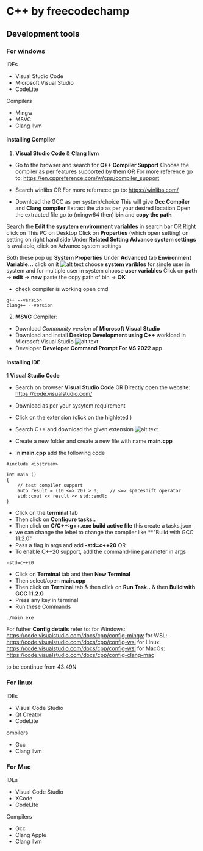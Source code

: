 # C++ by freecodechamp

## Development tools 
### For windows
IDEs
- Visual Studio Code
- Microsoft Visual Studio
- CodeLite

Compilers
- Mingw
- MSVC
- Clang llvm

#### Installing Compiler
1. **Visual Studio Code** & **Clang llvm**
- Go to the browser and search for **C++ Compiler Support**
Choose the compiler as per features supported by them
                            OR 
For more reference go to: https://en.cppreference.com/w/cpp/compiler_support

- Search winlibs 
                            OR
For more  refernece go to: https://winlibs.com/

- Download the GCC as per system/choice
This will give **Gcc Compiler** and **Clang compiler**
Extract the zip as per your desired location
Open the extracted file go to (mingw64 then) **bin** and **copy the path**

Search the **Edit the sysytem environment variables** in search bar
                            OR
Right click on This PC on Desktop
Click on **Properties** (which open setting)
on setting on right hand side Under **Related Setting** **Advance system settings** is avaliable, click on Advance system settings

Both these pop up **System Properties**
Under **Advanced** tab **Environment Variable...** click on it 
![alt text](image.png)
choose **system varibles** for single user in system and for multiple user in system choose **user variables**
Click on **path** -> **edit** -> **new** paste the copy path of bin -> **OK**

- check compiler is working
open cmd 
```
g++ --version
clang++ --version
```

2. **MSVC**
Compiler:
- Download *Community version* of **Microsoft Visual Studio** 
- Download and Install **Desktop Development using C++** workload in Microsoft Visual Studio
![alt text](image-1.png)
- Developer **Developer Command Prompt For VS 2022** app

#### Installing IDE
1 **Visual Studio Code**
- Search on browser **Visual Studio Code**
                        OR
  Directly open the website: https://code.visualstudio.com/
- Download as per your sysytem requirement
- Click on the extension (click on the highleted )
- Search C++ and download the given extension
![alt text](image-2.png)

- Create a new folder and create a new file with name **main.cpp**
- In **main.cpp** add the following code
```
#include <iostream>

int main ()
{
    // test compiler support 
    auto result = (10 <=> 20) > 0;    // <=> spaceshift operator
    std::cout << result << std::endl;
}
```


- Click on the **terminal** tab 
- Then click on **Configure tasks..**
- Then click on **C/C++:g++.exe build active file** this create a tasks.json
- we can change the lebel to change the compiler like **"Build with GCC 11.2.0"
- Pass a flag in args and add **-std=c++20**
                            OR
- To enable C++20 support, add the command-line parameter in args
```
-std=c++20
```
- Click on **Terminal** tab and then **New Terminal**
- Then select/open **main.cpp** 
- Then click on **Terminal** tab & then click on **Run Task..** & then **Build with GCC 11.2.0**
- Press any key in terminal
- Run these Commands
```
./main.exe
```

For futher **Config details** refer to:
for Windows: https://code.visualstudio.com/docs/cpp/config-mingw
for WSL: https://code.visualstudio.com/docs/cpp/config-wsl
for Linux: https://code.visualstudio.com/docs/cpp/config-wsl
for MacOs: https://code.visualstudio.com/docs/cpp/config-clang-mac


to be continue from 43:49N

### For linux
IDEs
- Visual Code Studio
- Qt Creator
- CodeLite

ompilers
- Gcc
- Clang llvm

### For Mac
IDEs
- Visual Code Studio
- XCode
- CodeLIte

Compilers
- Gcc
- Clang Apple
- Clang llvm